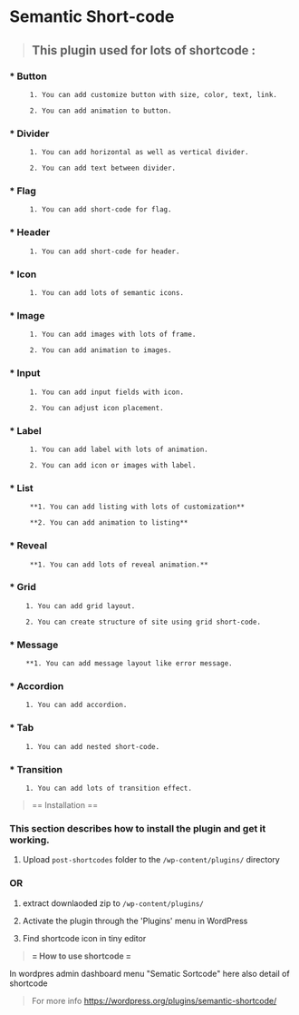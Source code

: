 # Semantic Short-code

> ## This plugin used for lots of shortcode :


### * Button

         1. You can add customize button with size, color, text, link.

         2. You can add animation to button.

### * Divider

         1. You can add horizontal as well as vertical divider.

         2. You can add text between divider.

### * Flag

         1. You can add short-code for flag. 

### * Header

         1. You can add short-code for header. 

### * Icon

         1. You can add lots of semantic icons.

### * Image

         1. You can add images with lots of frame.

         2. You can add animation to images.

### * Input

         1. You can add input fields with icon.

         2. You can adjust icon placement.

### * Label

         1. You can add label with lots of animation.

         2. You can add icon or images with label.

### * List

         **1. You can add listing with lots of customization**

         **2. You can add animation to listing**

### * Reveal

         **1. You can add lots of reveal animation.**

### * Grid

        1. You can add grid layout.

        2. You can create structure of site using grid short-code.

### * Message

        **1. You can add message layout like error message.

### * Accordion

        1. You can add accordion.

### * Tab

        1. You can add nested short-code.

### * Transition

        1. You can add lots of transition effect.

> == Installation ==

### This section describes how to install the plugin and get it working.


1. Upload `post-shortcodes` folder to the `/wp-content/plugins/` directory

 ### OR

1. extract downlaoded zip to `/wp-content/plugins/`

2. Activate the plugin through the 'Plugins' menu in WordPress

3. Find shortcode icon in tiny editor

>  **= How to use shortcode =**

In wordpres admin dashboard menu "Sematic Sortcode" here also detail of shortcode

> For more info https://wordpress.org/plugins/semantic-shortcode/
